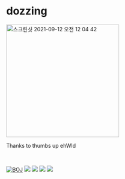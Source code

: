 # dozzing

<img width="300" alt="스크린샷 2021-09-12 오전 12 04 42" src="https://user-images.githubusercontent.com/61934702/132952251-1a8c40f6-0193-4085-84c8-eed3f9bf7d36.png">


Thanks to thumbs up ehWld

</br>

[![BOJ](http://mazassumnida.wtf/api/mini/generate_badge?boj=dozzing729)](https://solved.ac/dozzing729)
<img src="https://img.shields.io/badge/Swift-BA912B?style=flat&logo=Swift&logoColor=white"/></a> 
<img src="https://img.shields.io/badge/IOS-8489B4?style=flat&logo=Apple&logoColor=white"/></a>
<img src="https://img.shields.io/badge/C%2B%2B-46549D?style=flat&logo=C%2B%2B&logoColor=white"/></a> 
<img src="https://img.shields.io/badge/Unity-4D3B81?style=flat&logo=Unity&logoColor=white"/></a>
